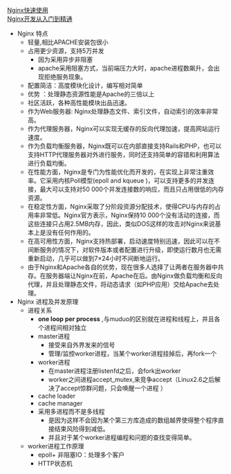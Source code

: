 ﻿[Nginx快速使用](https://github.com/LiJonsen/JavaDemo/blob/7ded245a92ea89190b5538f2760d06b41f3e797a/Nginx/README.md)<br>
[Nginx开发从入门到精通](http://tengine.taobao.org/book/chapter_02.html)<br>
- Nginx 特点
  - 轻量,相比APACHE安装包很小
  - 占用更少资源，支持5万并发
    - 因为采用异步非阻塞
    - apache采用阻塞方式，当前端压力大时，apache进程数飙升，会出现拒绝服务现象。
  - 配置简洁：高度模块化设计，编写相对简单
  - 优势 ：处理静态资源性能是Apache的三倍以上
  - 社区活跃，各种高性能模块出品迅速。
  - 作为Web服务器: Nginx处理静态文件、索引文件，自动索引的效率非常高。
  - 作为代理服务器，Nginx可以实现无缓存的反向代理加速，提高网站运行速度。
  - 作为负载均衡服务器，Nginx既可以在内部直接支持Rails和PHP，也可以支持HTTP代理服务器对外进行服务，同时还支持简单的容错和利用算法进行负载均衡。
  - 在性能方面，Nginx是专门为性能优化而开发的，在实现上非常注重效率。它采用内核Poll模型(epoll and kqueue )，可以支持更多的并发连接，最大可以支持对50 000个并发连接数的响应，而且只占用很低的内存资源。
  - 在稳定性方面，Nginx采取了分阶段资源分配技术，使得CPU与内存的占用率非常低。Nginx官方表示，Nginx保持10 000个没有活动的连接，而这些连接只占用2.5MB内存，因此，类似DOS这样的攻击对Nginx来说基本上是没有任何作用的。
  - 在高可用性方面，Nginx支持热部署，启动速度特别迅速，因此可以在不间断服务的情况下，对软件版本或者配置进行升级，即使运行数月也无需重新启动，几乎可以做到7×24小时不间断地运行。
  - 由于Nginx和Apache各自的优势，现在很多人选择了让两者在服务器中共存。在服务器端让Nginx在前，Apache在后。由Nginx做负载均衡和反向代理，并且处理静态文件，将动态请求（如PHP应用）交给Apache去处理。
- Nginx 进程及并发原理
    - 进程关系
        - **one loop per process** ,与muduo的区别就在进程和线程上，并且各个进程间相对独立
        - master进程
            - 接受来自外界发来的信号
            - 管理/监控worker进程，当某个worker进程挂掉后，再fork一个
        - worker进程
            - 在master进程注册listenfd之后，会fork出worker
            - worker之间进程accept_mutex,来竞争accept（Linux2.6之后解决了accept惊群问题，只会唤醒一个进程 ）
        - cache loader
        - cache manager
        - 采用多进程而不是多线程
            - 是因为这样不会因为某个第三方库造成的数组越界使得整个程序直接结束风险得到减低。
            - 并且对于某个worker进程编程和问题的查找变得简单。
    - worker进程工作原理
        - epoll+ 非阻塞IO：处理多个客户
        - HTTP状态机
        
    







